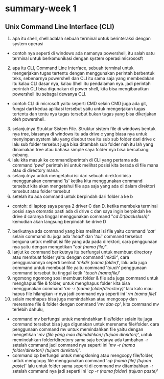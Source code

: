 # summary-week 1

## Unix Command Line Interface (CLI)

1. apa itu shell, shell adalah sebuah terminal untuk berinteraksi dengan system operasi
  - contoh nya seperti di windows ada namanya powershell, itu salah satu terminal untuk berkomunikasi dengan system operasi micrososft
2. apa itu CLI, Command Line Interface, sebuah terminal untuk mengerjakan tugas tertentu dengan menggunakan perintah berbentuk teks, sebenarnya powershell dan CLI itu sama saja yang membedakan itu kalau CLI dasar nya, kalau Shell itu pendalaman nya. jadi perintah perintah CLI bisa digunakan di power shell, kita bisa mengibaratkan powershell itu sebagai dewanya CLI.
  - contoh CLI di microsoft yaitu seperti CMD selain CMD juga ada git, fungsi dari kedua aplikasi tersebut yaitu untuk mengerjakan tugas tertentu dan tentu nya tugas tersebut bukan tugas yang bisa dikerjakan oleh powershell. 
3. selanjutnya Struktur Sistem File. Struktur sistem file di windows bentuk nya tree, biasanya di windows itu ada drive c yang biasa nya untuk menyinpan system lalu yang disebut tree itu sub sub folder dari drive c lalu sub folder tersebut juga bisa ditambah sub folder nah itu lah yang dinamakan tree atau bahasa simple saya folder nya bisa bercabang cabang.
4. lalu kita masuk ke command/perintah di CLI yang pertama ada command '*pwd*' perintah ini untuk melihat posisi kita berada di file mana atau di directory mana.
5. selanjutnya untuk mengetahui isi dari sebuah direktori bisa menggunakan command '*ls*' ketika kita menggunakan command tersebut kita akan mengetahui file apa saja yang ada di dalam direktori tersebut atau folder tersebut
6. setelah itu ada command untuk berpindah dari folder a ke b 
  - contoh: di laptop saya punya 2 driver C dan D, ketika membuka terminal posisi saya otomatis pasti ada di drive c dan saya ingin berpindah ke drive d caranya tinggal menggunakan command "*cd D:(backslash)*" kemudian akan langsung berpindah ke drive D
7. berikutnya ada command yang bisa melihat isi file yaitu command '*cat*' selain command itu juga ada '*head*' dan '*tail*' command tersebut berguna untuk melihat isi file yang ada pada direktori, cara penggunaan nya yaitu dengan mengetikan "*cat (nama file)*".
8. lanjut ke command berikutnya itu berfungsi untuk membuat directory atau membuat folder yaitu dengan command '*mkdir*', cara penggunaannya seperti berikut '*mkdir (nama folder)*', lalu ada juga command untuk membuat file yaitu command '*touch*' penggunaan command tersebut itu tinggal ketik "*touch (namafile)*'
9. ngomong ngomong soal membuat folder & file ada juga command untuk menghapus file & folder, untuk menghapus folder kita bisa menggunakan command '*rm -r (nama folder/directory)*' lalu kalo mau hapus file hilangkan -r nya jadi command nya seperti ini '*rm (nama file)*'
10. selain menhapus bisa juga memindahkan atau mengcopy dan merename file & folder dengan command '*mv dan cp*', kita command mv terlebih dahulu, 
  - command mv berfungsi untuk memindahkan file/folder selain itu juga command tersebut bisa juga digunakan untuk merename file/folder. cara penggunaan command mv untuk memindahkan file yaitu dengan mengetikan '*mv (file yang mau dipindahkan) (tujuan direktori)*', untuk memindahkan folder/directory sama saja bedanya ada tambahan -r setelah command jadi command nya seperti ini '*mv -r (nama folder/direktori) (tujuan direktori)*'.
  - command cp berfungsi untuk mengkloning atau mengcopy file/folder, untuk mengcopy file menggunakan command '*cp (nama file) (tujuan paste)*' lalu untuk folder sama seperti di command mv ditambahkan -r setelah command nya jadi seperti ini '*cp -r (nama folder) (tujuan paste)*'
